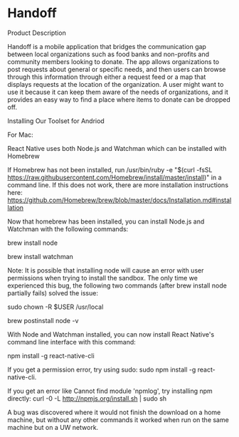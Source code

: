 # Handoff

Product Description

Handoff is a mobile application that bridges the communication gap between local organizations such as food banks and non-profits and community members looking to donate. The app allows organizations to post requests about general or specific needs, and then users can browse through this information through either a request feed or a map that displays requests at the location of the organization. A user might want to use it because it can keep them aware of the needs of organizations, and it provides an easy way to find a place where items to donate can be dropped off.

Installing Our Toolset for Andriod


For Mac:

React Native uses both Node.js and Watchman which can be installed with Homebrew

If Homebrew has not been installed, run 
/usr/bin/ruby -e "$(curl -fsSL https://raw.githubusercontent.com/Homebrew/install/master/install)"
in a command line. If this does not work, there are more installation instructions here:
https://github.com/Homebrew/brew/blob/master/docs/Installation.md#installation



Now that homebrew has been installed, you can install Node.js and Watchman with the following commands:

brew install node

brew install watchman

Note: It is possible that installing node will cause an error with user permissions when trying to install the sandbox. The only time we experienced this bug, the following two commands (after brew install node partially fails) solved the issue:

sudo chown -R $USER /usr/local

brew postinstall node -v



With Node and Watchman installed, you can now install React Native's command line interface with this command:

npm install -g react-native-cli

If you get a permission error, try using sudo: sudo npm install -g react-native-cli.

If you get an error like Cannot find module 'npmlog', try installing npm directly: curl -0 -L http://npmjs.org/install.sh | sudo sh

A bug was discovered where it would not finish the download on a home machine, but without any other commands it worked when run on the same machine but on a UW network.

